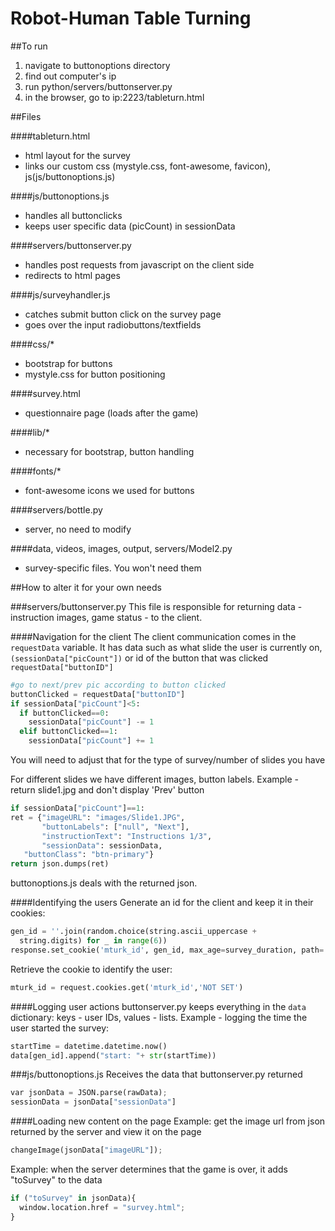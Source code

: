 # Robot-Human Table Turning

##To run

  1.  navigate to buttonoptions directory
  2.  find out computer's ip
  3. run python/servers/buttonserver.py
  4. in the browser, go to ip:2223/tableturn.html

##Files

####tableturn.html
  - html layout for the survey
  - links our custom css (mystyle.css, font-awesome, favicon), js(js/buttonoptions.js)

####js/buttonoptions.js
  - handles all buttonclicks
  - keeps user specific data (picCount) in sessionData

####servers/buttonserver.py
  - handles post requests from javascript on the client side
  - redirects to html pages

####js/surveyhandler.js
  - catches submit button click on the survey page
  - goes over the input radiobuttons/textfields

####css/*
  - bootstrap for buttons
  - mystyle.css for button positioning

####survey.html
  - questionnaire page (loads after the game)

####lib/*
  - necessary for bootstrap, button handling
  
####fonts/*
  - font-awesome icons we used for buttons

####servers/bottle.py
  - server, no need to modify

####data, videos, images, output, servers/Model2.py
  - survey-specific files. You won't need them

##How to alter it for your own needs

###servers/buttonserver.py
  This file is responsible for returning data - instruction images, game status - to the client.

####Navigation for the client
  The client communication comes in the ``` requestData ``` variable. It has data such as what slide the user is currently on, ``` (sessionData["picCount"]) ``` or id of the button that was clicked ``` requestData["buttonID"] ```
```python
#go to next/prev pic according to button clicked
buttonClicked = requestData["buttonID"]
if sessionData["picCount"]<5:
  if buttonClicked==0:
    sessionData["picCount"] -= 1
  elif buttonClicked==1:
    sessionData["picCount"] += 1
```
  You will need to adjust that for the type of survey/number of slides you have

  For different slides we have different images, button labels.
  Example - return slide1.jpg and don't display 'Prev' button
```python
if sessionData["picCount"]==1:
ret = {"imageURL": "images/Slide1.JPG",
       "buttonLabels": ["null", "Next"],
       "instructionText": "Instructions 1/3",
       "sessionData": sessionData,
   "buttonClass": "btn-primary"}
return json.dumps(ret)
```
  buttonoptions.js deals with the returned json.


####Identifying the users
Generate an id for the client and keep it in their cookies:
```python
gen_id = ''.join(random.choice(string.ascii_uppercase +
  string.digits) for _ in range(6))
response.set_cookie('mturk_id', gen_id, max_age=survey_duration, path='/')
```
Retrieve the cookie to identify the user:
```python
mturk_id = request.cookies.get('mturk_id','NOT SET')
```


####Logging user actions
buttonserver.py keeps everything in the ``` data ``` dictionary: keys - user IDs, values - lists. Example - logging the time the user started the survey:
```python
startTime = datetime.datetime.now()
data[gen_id].append("start: "+ str(startTime))
```


###js/buttonoptions.js
Receives the data that buttonserver.py returned 
```python
var jsonData = JSON.parse(rawData);
sessionData = jsonData["sessionData"]
```


####Loading new content on the page
Example: get the image url from json returned by the server and view it on the page
```python
changeImage(jsonData["imageURL"]);
```
Example: when the server determines that the game is over, it adds "toSurvey" to the data
```python
if ("toSurvey" in jsonData){
  window.location.href = "survey.html";
}
```